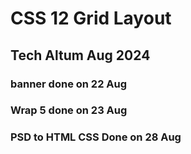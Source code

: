 # CSS 12 Grid Layout

## Tech Altum Aug 2024

### banner done on 22 Aug
### Wrap 5 done on 23 Aug
### PSD to HTML CSS Done on 28 Aug
